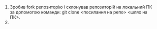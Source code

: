 1. Зробив fork репозиторію і склонував репозиторій на локальний ПК за допомогою команди: git clone <посилання на репо> <шлях на ПК>.
2. 